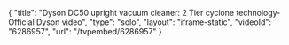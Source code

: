 {
    "title": "Dyson DC50 upright vacuum cleaner: 2 Tier cyclone technology- Official Dyson video",
    "type": "solo",
    "layout": "iframe-static",
    "videoId": "6286957",
    "url": "\/tvpembed\/6286957"
}